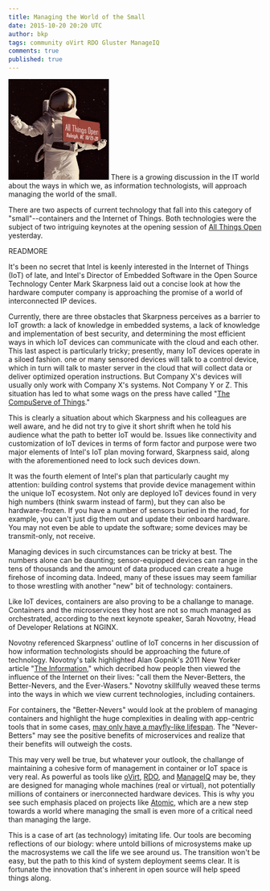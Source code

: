 ```yaml
---
title: Managing the World of the Small
date: 2015-10-20 20:20 UTC
author: bkp
tags: community oVirt RDO Gluster ManageIQ
comments: true
published: true
---
```

![ATO 2015 Logo](/images/blog/allthingsopen2015_sm.png) There is a growing discussion in the IT world about the ways in which we, as information technologists, will approach managing the world of the small.

There are two aspects of current technology that fall into this category of "small"--containers and the Internet of Things. Both technologies were the subject of two intriguing keynotes at the opening session of [All Things Open](http://allthingsopen.org) yesterday.

READMORE

It's been no secret that Intel is keenly interested in the Internet of Things (IoT) of late, and Intel's Director of Embedded Software in the Open Source Technology Center Mark Skarpness laid out a concise look at how the hardware computer company is approaching the promise of a world of interconnected IP devices.

Currently, there are three obstacles that Skarpness perceives as a barrier to IoT growth: a lack of knowledge in embedded systems, a lack of knowledge and implementation of best security, and determining the most efficient ways in which IoT devices can communicate with the cloud and each other. This last aspect is particularly tricky; presently, many IoT devices operate in a siloed fashion. one or many sensored devices will talk to a control device, which in turn will talk to master server in the cloud that will collect data or deliver optimized operation instructions. But Company X's devices will usually only work with Company X's systems. Not Company Y or Z. This situation has led to what some wags on the press have called "[The CompuServe of Things](http://readwrite.com/2013/06/14/whats-holding-up-the-internet-of-things)."

This is clearly a situation about which Skarpness and his colleagues are well aware, and he did not try to give it short shrift when he told his audience what the path to better IoT would be. Issues like connectivity and customization of IoT devices in terms of form factor and purpose were two major elements of Intel's IoT plan moving forward, Skarpness said, along with the aforementioned need to lock such devices down.

It was the fourth element of Intel's plan that particularly caught my attention: building control systems that provide device management within the unique IoT ecosystem. Not only are deployed IoT devices found in very high numbers (think swarm instead of farm), but they can also be hardware-frozen. If you have a number of sensors buried in the road, for example, you can't just dig them out and update their onboard hardware. You may not even be able to update the software; some devices may be transmit-only, not receive.

Managing devices in such circumstances can be tricky at best. The numbers alone can be daunting; sensor-equipped devices can range in the tens of thousands and the amount of data produced can create a huge firehose of incoming data. Indeed, many of these issues may seem familiar to those wrestling with another "new" bit of technology: containers.

Like IoT devices, containers are also proving to be a challange to manage. Containers and the microservices they host are not so much managed as orchestrated, according to the next keynote speaker, Sarah Novotny, Head of Developer Relations at NGINX.

Novotny referenced Skarpness' outline of IoT concerns in her discussion of how information technologists should be approaching the future.of technology. Novotny's talk highlighted Alan Gopnik's 2011 New Yorker article "[The Information](http://www.newyorker.com/magazine/2011/02/14/the-information)," which decribed how people then viewed the influence of the Internet on their lives: "call them the Never-Betters, the Better-Nevers, and the Ever-Wasers." Novotny skillfully weaved these terms into the ways in which we view current technologies, including containers.

For containers, the "Better-Nevers" would look at the problem of managing containers and highlight the huge complexities in dealing with app-centric tools that in some cases, [may only have a mayfly-like lifespan](http://thenewstack.io/containers-as-bacteria-and-other-docker-trends-via-new-relic/). The "Never-Betters" may see the positive benefits of microservices and realize that their benefits will outweigh the costs.

This may very well be true, but whatever your outlook, the challange of maintaining a cohesive form of management in container or IoT space is very real. As powerful as tools like [oVirt](http://www.ovirt.org), [RDO](http://rdoproject.org), and [ManageIQ](http://www.manageiq.org) may be, they are designed for managing whole machines (real or virtual), not potentially millions of containers or inerconnected hardware devices. This is why you see such emphasis placed on projects like [Atomic](http://projectatomic.io), which are a new step towards a world where managing the small is even more of a critical need than managing the large.

This is a case of art (as technology) imitating life. Our tools are becoming reflections of our biology: where untold billions of microsystems make up the macrosystems we call the life we see around us. The transition won't be easy, but the path to this kind of system deployment seems clear. It is fortunate the innovation that's inherent in open source will help speed things along.
